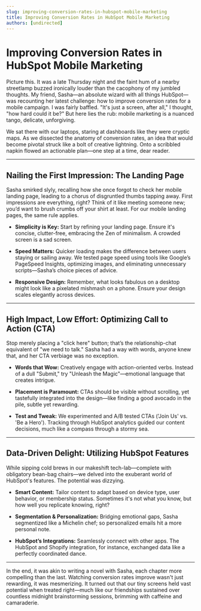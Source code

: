 ```yaml
---
slug: improving-conversion-rates-in-hubspot-mobile-marketing
title: Improving Conversion Rates in HubSpot Mobile Marketing
authors: [undirected]
---
```


# Improving Conversion Rates in HubSpot Mobile Marketing

Picture this. It was a late Thursday night and the faint hum of a nearby streetlamp buzzed ironically louder than the cacophony of my jumbled thoughts. My friend, Sasha—an absolute wizard with all things HubSpot—was recounting her latest challenge: how to improve conversion rates for a mobile campaign. I was fairly baffled. "It's just a screen, after all," I thought, "how hard could it be?" But here lies the rub: mobile marketing is a nuanced tango, delicate, unforgiving.

We sat there with our laptops, staring at dashboards like they were cryptic maps. As we dissected the anatomy of conversion rates, an idea that would become pivotal struck like a bolt of creative lightning. Onto a scribbled napkin flowed an actionable plan—one step at a time, dear reader.

---

## Nailing the First Impression: The Landing Page

Sasha smirked slyly, recalling how she once forgot to check her mobile landing page, leading to a chorus of disgruntled thumbs tapping away. First impressions are everything, right? Think of it like meeting someone new; you’d want to brush crumbs off your shirt at least. For our mobile landing pages, the same rule applies. 

- **Simplicity is Key:** Start by refining your landing page. Ensure it's concise, clutter-free, embracing the Zen of minimalism. A crowded screen is a sad screen.

- **Speed Matters:** Quicker loading makes the difference between users staying or sailing away. We tested page speed using tools like Google’s PageSpeed Insights, optimizing images, and eliminating unnecessary scripts—Sasha’s choice pieces of advice.

- **Responsive Design:** Remember, what looks fabulous on a desktop might look like a pixelated mishmash on a phone. Ensure your design scales elegantly across devices.

---

## High Impact, Low Effort: Optimizing Call to Action (CTA)

Stop merely placing a "click here" button; that’s the relationship-chat equivalent of "we need to talk." Sasha had a way with words, anyone knew that, and her CTA verbiage was no exception. 

- **Words that Wow:** Creatively engage with action-oriented verbs. Instead of a dull "Submit," try "Unleash the Magic"—emotional language that creates intrigue.

- **Placement is Paramount:** CTAs should be visible without scrolling, yet tastefully integrated into the design—like finding a good avocado in the pile, subtle yet rewarding.

- **Test and Tweak:** We experimented and A/B tested CTAs ('Join Us' vs. 'Be a Hero'). Tracking through HubSpot analytics guided our content decisions, much like a compass through a stormy sea.

---

## Data-Driven Delight: Utilizing HubSpot Features

While sipping cold brews in our makeshift tech-lab—complete with obligatory bean-bag chairs—we delved into the exuberant world of HubSpot's features. The potential was dizzying.

- **Smart Content:** Tailor content to adapt based on device type, user behavior, or membership status. Sometimes it's not what you know, but how well you replicate knowing, right?

- **Segmentation & Personalization:** Bridging emotional gaps, Sasha segmentized like a Michelin chef; so personalized emails hit a more personal note.

- **HubSpot’s Integrations:** Seamlessly connect with other apps. The HubSpot and Shopify integration, for instance, exchanged data like a perfectly coordinated dance.

---

In the end, it was akin to writing a novel with Sasha, each chapter more compelling than the last. Watching conversion rates improve wasn't just rewarding, it was mesmerizing. It turned out that our tiny screens held vast potential when treated right—much like our friendships sustained over countless midnight brainstorming sessions, brimming with caffeine and camaraderie.